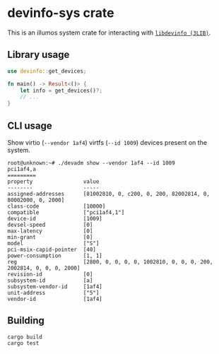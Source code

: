 # devinfo-sys crate

This is an illumos system crate for interacting with 
[`libdevinfo (3LIB)`](https://illumos.org/man/3lib/libdevinfo).

## Library usage

```rust
use devinfo::get_devices;

fn main() -> Result<()> {
    let info = get_devices()?;
    // ...
}
```

## CLI usage

Show virtio (`--vendor 1af4`) virtfs (`--id 1009`) devices present on the
system.

```
root@unknown:~# ./devadm show --vendor 1af4 --id 1009
pci1af4,a
=========
property                value
--------                -----
assigned-addresses      [81002810, 0, c200, 0, 200, 82002814, 0, 80002000, 0, 2000]
class-code              [10000]
compatible              ["pci1af4,1"]
device-id               [1009]
devsel-speed            [0]
max-latency             [0]
min-grant               [0]
model                   ["S"]
pci-msix-capid-pointer  [40]
power-consumption       [1, 1]
reg                     [2800, 0, 0, 0, 0, 1002810, 0, 0, 0, 200, 2002814, 0, 0, 0, 2000]
revision-id             [0]
subsystem-id            [a]
subsystem-vendor-id     [1af4]
unit-address            ["5"]
vendor-id               [1af4]
```

## Building
```
cargo build
cargo test
```
